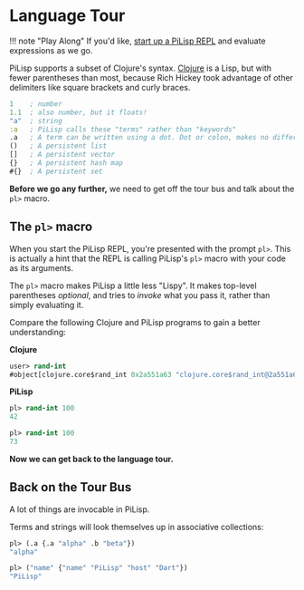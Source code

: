 # Language Tour

!!! note "Play Along"
    If you'd like, [start up a PiLisp REPL](usage/repl.md) and evaluate
    expressions as we go.

PiLisp supports a subset of Clojure's syntax. [Clojure](https://clojure.org) is
a Lisp, but with fewer parentheses than most, because Rich Hickey took advantage
of other delimiters like square brackets and curly braces.

```clojure
1    ; number
1.1  ; also number, but it floats!
"a"  ; string
:a   ; PiLisp calls these "terms" rather than "keywords"
.a   ; A term can be written using a dot. Dot or colon, makes no difference.
()   ; A persistent list
[]   ; A persistent vector
{}   ; A persistent hash map
#{}  ; A persistent set
```

**Before we go any further,** we need to get off the tour bus and talk about the `pl>` macro.

## The `pl>` macro

When you start the PiLisp REPL, you're presented with the prompt `pl>`. This is
actually a hint that the REPL is calling PiLisp's `pl>` macro with your code as
its arguments.

The `pl>` macro makes PiLisp a little less "Lispy". It makes top-level
parentheses _optional_, and tries to _invoke_ what you pass it, rather than simply evaluating it.

Compare the following Clojure and PiLisp programs to gain a better
understanding:

**Clojure**

```clojure
user> rand-int
#object[clojure.core$rand_int 0x2a551a63 "clojure.core$rand_int@2a551a63"]
```

**PiLisp**

```clj
pl> rand-int 100
42

pl> rand-int 100
73
```

**Now we can get back to the language tour.**

## Back on the Tour Bus

A lot of things are invocable in PiLisp.

Terms and strings will look themselves up in associative collections:

```clojure
pl> (.a {.a "alpha" .b "beta"})
"alpha"

pl> ("name" {"name" "PiLisp" "host" "Dart"})
"PiLisp"
```
